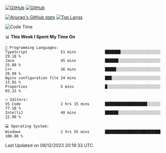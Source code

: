 [![GitHub](https://img.shields.io/github/followers/sharpxk?style=social)](https://github.com/sharpxk) [![GitHub](https://img.shields.io/github/stars/sharpxk?style=social)](https://github.com/sharpxk)

[![Anurag's GitHub stats](https://github-readme-stats-git-masterrstaa-rickstaa.vercel.app/api?username=sharpxk&hide=contribs,prs,issues&show_icons=true&theme=tokyonight)](https://github.com/anuraghazra/github-readme-stats)
[![Top Langs](https://github-readme-stats-git-masterrstaa-rickstaa.vercel.app/api/top-langs/?username=sharpxk&layout=compact&theme=tokyonight)](https://github.com/anuraghazra/github-readme-stats)

<!--START_SECTION:waka-->
![Code Time](http://img.shields.io/badge/Code%20Time-370%20hrs%2022%20mins-blue)

📊 **This Week I Spent My Time On** 

```text
💬 Programming Languages: 
TypeScript               51 mins             ███████░░░░░░░░░░░░░░░░░░   29.18 % 
Java                     45 mins             ██████░░░░░░░░░░░░░░░░░░░   25.80 % 
C++                      36 mins             █████░░░░░░░░░░░░░░░░░░░░   20.99 % 
Nginx configuration file 24 mins             ███░░░░░░░░░░░░░░░░░░░░░░   13.95 % 
Properties               5 mins              █░░░░░░░░░░░░░░░░░░░░░░░░   03.32 % 

🔥 Editors: 
VS Code                  2 hrs 15 mins       ███████████████████░░░░░░   77.10 % 
IntelliJ                 40 mins             ██████░░░░░░░░░░░░░░░░░░░   22.90 % 

💻 Operating System: 
Windows                  2 hrs 55 mins       █████████████████████████   100.00 % 
```


 Last Updated on 08/12/2023 20:18:33 UTC
<!--END_SECTION:waka-->
